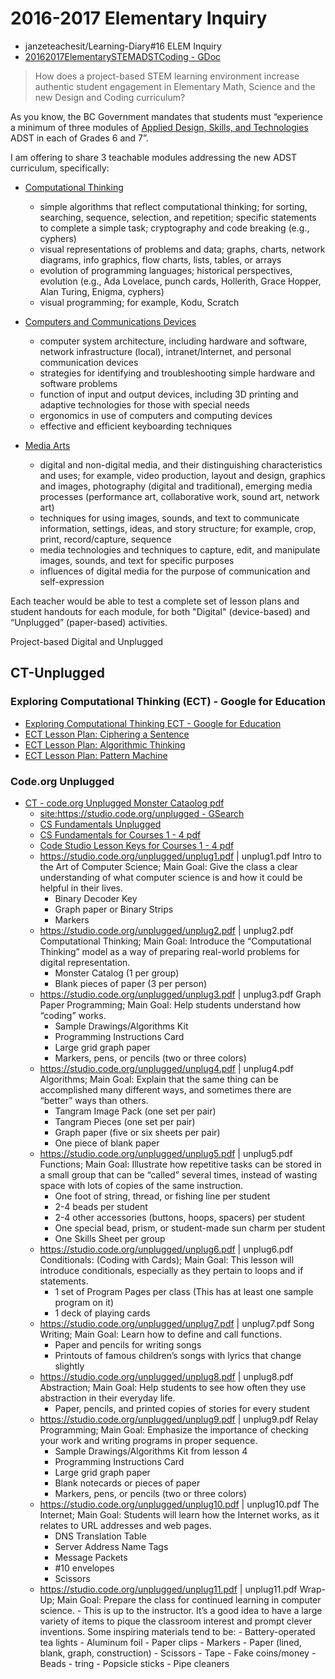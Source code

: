 # 2016-2017 Elementary Inquiry

- janzeteachesit/Learning-Diary#16 ELEM Inquiry
- [20162017ElementarySTEMADSTCoding - GDoc](https://docs.google.com/document/d/1M6DjJsZZdQIa-MNnbxhR6-xQoUEqmnFQwinKClefbkM/edit)

> How does a project-based STEM learning environment increase authentic student engagement in Elementary Math, Science and the new Design and Coding curriculum?

As you know, the BC Government mandates that students must “experience a minimum of three modules of [Applied Design, Skills, and Technologies](https://curriculum.gov.bc.ca/curriculum/applied-design-skills-and-technologies/introduction) ADST in each of Grades 6 and 7”.

I am offering to share 3 teachable modules addressing the new ADST curriculum, specifically:
- [Computational Thinking](https://curriculum.gov.bc.ca/curriculum/adst/7)
  - simple algorithms that reflect computational thinking;  for sorting, searching, sequence, selection, and repetition; specific statements to complete a simple task; cryptography and code breaking (e.g., cyphers) 
  - visual representations of problems and data;  graphs, charts, network diagrams, info graphics, flow charts, lists, tables, or arrays 
  - evolution of programming languages; historical perspectives, evolution (e.g., Ada Lovelace, punch cards, Hollerith, Grace Hopper, Alan Turing, Enigma, cyphers) 
  - visual programming;  for example, Kodu, Scratch 
- [Computers and Communications Devices](https://curriculum.gov.bc.ca/curriculum/adst/7)
  - computer system architecture, including hardware and software, network infrastructure (local), intranet/Internet, and personal communication devices
  - strategies for identifying and troubleshooting simple hardware and software problems
  - function of input and output devices, including 3D printing and adaptive technologies for those with special needs
  - ergonomics in use of computers and computing devices
  - effective and efficient keyboarding techniques

- [Media Arts](https://curriculum.gov.bc.ca/curriculum/adst/7)  
  - digital and non-digital media, and their distinguishing characteristics and uses; for example, video production, layout and design, graphics and images, photography (digital and traditional), emerging media processes (performance art, collaborative work, sound art, network art) 
  - techniques for using images, sounds, and text to communicate information, settings, ideas, and story structure; for example, crop, print, record/capture, sequence 
  - media technologies and techniques to capture, edit, and manipulate images, sounds, and text for specific purposes
  - influences of digital media for the purpose of communication and self-expression


Each teacher would be able to test a complete set of lesson plans and student handouts for each module, for both "Digital" (device-based) and “Unplugged” (paper-based) activities.

Project-based
Digital and Unplugged

## CT-Unplugged
### Exploring Computational Thinking (ECT) - Google for Education
- [Exploring Computational Thinking ECT - Google for Education](https://edu.google.com/resources/programs/exploring-computational-thinking/#!ct-materials)
- [ECT Lesson Plan: Ciphering a Sentence](https://docs.google.com/document/d/1dpchPvzB8vluEclPjruijeWPOQnNu9jxFKabXhzqKL8/edit)
- [ECT Lesson Plan: Algorithmic Thinking](https://docs.google.com/document/d/1DEtX0JFuajlqeYOPQEilwS3SIeXNsKyImhsDsWt3jl4/edit#heading=h.ah3tmrck5xha)
- [ECT Lesson Plan: Pattern Machine](https://docs.google.com/document/d/1R0NLkGx8rtPMIaPmSJa-L50aPXEbhu2nLWRz241FTr8/edit#heading=h.ah3tmrck5xha)
### Code.org Unplugged
- [CT - code.org Unplugged Monster Cataolog pdf](https://studio.code.org/unplugged/unplug2.pdf)
  - [site:https://studio.code.org/unplugged - GSearch](https://www.google.ca/webhp?sourceid=chrome-instant&rlz=1C1CHBF_enCA700CA700&ion=1&espv=2&ie=UTF-8#q=site:https://studio.code.org/unplugged/)
  - [CS Fundamentals Unplugged](https://code.org/curriculum/unplugged)
  - [CS Fundamentals for Courses 1 - 4 pdf](https://code.org/curriculum/docs/k-5/complete_compressed.pdf)
  - [Code Studio Lesson Keys for Courses 1 - 4 pdf](https://code.org/curriculum/docs/k-5/teacherKeyComplete.pdf)
  - https://studio.code.org/unplugged/unplug1.pdf | unplug1.pdf Intro to the Art of Computer Science; Main Goal: Give the class a clear understanding of what computer science is and how it could be helpful in their lives.
      - Binary Decoder Key
      - Graph paper or Binary Strips
      - Markers
  - https://studio.code.org/unplugged/unplug2.pdf | unplug2.pdf Computational Thinking; Main Goal: Introduce the “Computational Thinking” model as a way of preparing real-world problems for digital representation.
       - Monster Catalog (1 per group)
       - Blank pieces of paper (3 per person)
  - https://studio.code.org/unplugged/unplug3.pdf | unplug3.pdf Graph Paper Programming; Main Goal: Help students understand how “coding” works.
       - Sample Drawings/Algorithms Kit
       - Programming Instructions Card
       - Large grid graph paper
       - Markers, pens, or pencils (two or three colors)
  - https://studio.code.org/unplugged/unplug4.pdf | unplug4.pdf Algorithms; Main Goal: Explain that the same thing can be accomplished many different ways, and sometimes there are “better” ways than others.
       - Tangram Image Pack (one set per pair)
       - Tangram Pieces (one set per pair)
       - Graph paper (five or six sheets per pair)
       - One piece of blank paper
  - https://studio.code.org/unplugged/unplug5.pdf | unplug5.pdf Functions; Main Goal: Illustrate how repetitive tasks can be stored in
a small group that can be “called” several times, instead of wasting space with lots of copies of the same instruction. 
       - One foot of string, thread, or fishing line per student
       - 2-4 beads per student
       - 2-4 other accessories (buttons, hoops, spacers) per student
       - One special bead, prism, or student-made sun charm per student
       - One Skills Sheet per group   
  - https://studio.code.org/unplugged/unplug6.pdf | unplug6.pdf Conditionals: (Coding with Cards); Main Goal: This lesson will introduce conditionals, especially as they pertain to loops and if statements.
       - 1 set of Program Pages per class (This has at least one sample program on it)
       - 1 deck of playing cards
  - https://studio.code.org/unplugged/unplug7.pdf | unplug7.pdf Song Writing; Main Goal: Learn how to define and call functions.
       - Paper and pencils for writing songs
       - Printouts of famous children’s songs with lyrics that change slightly
  - https://studio.code.org/unplugged/unplug8.pdf | unplug8.pdf Abstraction; Main Goal: Help students to see how often they use
abstraction in their everyday life.
       -  Paper, pencils, and printed copies of stories for every student
  - https://studio.code.org/unplugged/unplug9.pdf | unplug9.pdf Relay Programming; Main Goal: Emphasize the importance of checking your work and writing programs in proper sequence.
       - Sample Drawings/Algorithms Kit from lesson 4
       - Programming Instructions Card
       - Large grid graph paper
       - Blank notecards or pieces of paper
       - Markers, pens, or pencils (two or three colors)
  - https://studio.code.org/unplugged/unplug10.pdf | unplug10.pdf The Internet; Main Goal: Students will learn how the Internet works, as it relates to URL addresses and web pages. 
       - DNS Translation Table
       - Server Address Name Tags
       - Message Packets
       - #10 envelopes
       - Scissors
  - https://studio.code.org/unplugged/unplug11.pdf | unplug11.pdf Wrap-Up; Main Goal: Prepare the class for continued learning in computer science. 
        - This is up to the instructor. It’s a good idea to have a large variety of items to pique the classroom interest and prompt clever inventions. Some inspiring materials tend to be:
          - Battery-operated tea lights
          - Aluminum foil
          - Paper clips
          - Markers
          - Paper (lined, blank, graph, construction)
          - Scissors
          - Tape
          - Fake coins/money
          - Beads
          - tring
          - Popsicle sticks
          - Pipe cleaners 



